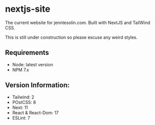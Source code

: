 # nextjs-site
The current website for jenntesolin.com. Built with NextJS and TailWind CSS.

This is still under construction so please excuse any weird styles.

## Requirements
- Node: latest version
- NPM 7.x

## Version Information:
- Tailwind: 2
- POstCSS: 8
- Next: 11
- React & React-Dom: 17
- ESLint: 7
